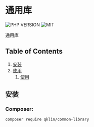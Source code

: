 # 通用库
![PHP VERSION](https://img.shields.io/badge/php-^7.0-blue)
![MIT](https://img.shields.io/github/license/qklandy/common-library)

通用库


## Table of Contents

1. [安装](#安装)
1. [使用](#使用)
    1. [使用](#使用)

## 安装

### Composer:
```
composer require qklin/common-library
```
